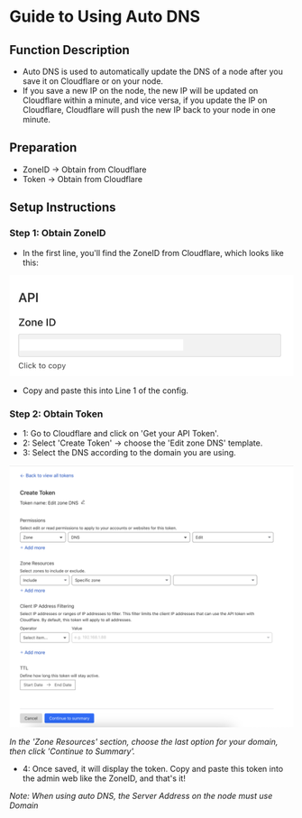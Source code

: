 # Guide to Using Auto DNS

## Function Description
- Auto DNS is used to automatically update the DNS of a node after you save it on Cloudflare or on your node.
- If you save a new IP on the node, the new IP will be updated on Cloudflare within a minute, and vice versa, if you update the IP on Cloudflare, Cloudflare will push the new IP back to your node in one minute.

## Preparation

- ZoneID -> Obtain from Cloudflare
- Token -> Obtain from Cloudflare

## Setup Instructions

### Step 1: Obtain ZoneID

- In the first line, you'll find the ZoneID from Cloudflare, which looks like this:

![ZoneID](../../image/function/autodns/ZoneID.png)

- Copy and paste this into Line 1 of the config.

### Step 2: Obtain Token

- 1: Go to Cloudflare and click on 'Get your API Token'.
- 2: Select 'Create Token' -> choose the 'Edit zone DNS' template.
- 3: Select the DNS according to the domain you are using.

![Token](../../image/function/autodns/Token.png)

*In the 'Zone Resources' section, choose the last option for your domain, then click 'Continue to Summary'.*

- 4: Once saved, it will display the token. Copy and paste this token into the admin web like the ZoneID, and that's it! 

*Note: When using auto DNS, the Server Address on the node must use Domain*